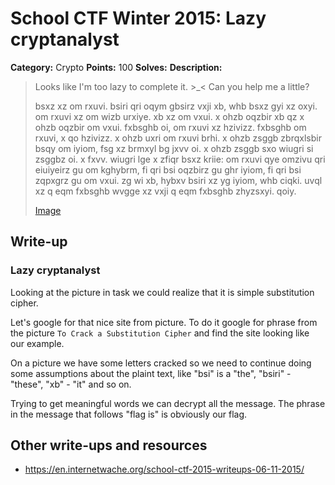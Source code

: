 # School CTF Winter 2015: Lazy cryptanalyst

**Category:** Crypto
**Points:** 100
**Solves:** 
**Description:**

> Looks like I'm too lazy to complete it. >_< Can you help me a little?
> 
> 
> bsxz xz om rxuvi. bsiri qri oqym gbsirz vxji xb, whb bsxz gyi xz oxyi. om rxuvi xz om wizb urxiye. xb xz om vxui. x ohzb oqzbir xb qz x ohzb oqzbir om vxui. fxbsghb oi, om rxuvi xz hzivizz. fxbsghb om rxuvi, x qo hzivizz. x ohzb uxri om rxuvi brhi. x ohzb zsggb zbrqxlsbir bsqy om iyiom, fsg xz brmxyl bg jxvv oi. x ohzb zsggb sxo wiugri si zsggbz oi. x fxvv. wiugri lge x zfiqr bsxz kriie: om rxuvi qye omzivu qri eiuiyeirz gu om kghybrm, fi qri bsi oqzbirz gu ghr iyiom, fi qri bsi zqpxgrz gu om vxui. zg wi xb, hybxv bsiri xz yg iyiom, whb ciqki. uvql xz q eqm fxbsghb wvgge xz vxji q eqm fxbsghb zhyzsxyi. qoiy.
> 
> 
> [Image](./image_0faf3e88f05801b6084363586617de51e128dea2.jpg)


## Write-up

<div><h3>Lazy cryptanalyst</h3><p>Looking at the picture in task we could realize that it is simple substitution cipher.</p>
<p>Let's google for that nice site from picture. To do it google for phrase from the picture <code>To Crack a Substitution Cipher</code> and find the site looking like our example.</p>
<p>On a picture we have some letters cracked so we need to continue doing some assumptions about the plaint text, like "bsi" is a "the", "bsiri" - "these", "xb" - "it" and so on.</p>
<p>Trying to get meaningful words we can decrypt all the message. The phrase in the message that follows "flag is" is obviously our flag.</p></div>

## Other write-ups and resources

* <https://en.internetwache.org/school-ctf-2015-writeups-06-11-2015/>
